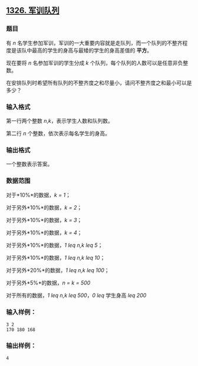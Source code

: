 ## [1326. 军训队列](https://www.acwing.com/problem/content/1328/)

### 题目

有 *n* 名学生参加军训，军训的一大重要内容就是走队列，而一个队列的不整齐程度是该队中最高的学生的身高与最矮的学生的身高差值的 **平方**。

现在要将 *n* 名参加军训的学生分成 *k* 个队列，每个队列的人数可以是任意非负整数。

在安排队列时希望所有队列的不整齐度之和尽量小，请问不整齐度之和最小可以是多少？

### 输入格式

第一行两个整数 *n*,*k*，表示学生人数和队列数。

第二行 *n* 个整数，依次表示每名学生的身高。

### 输出格式

一个整数表示答案。

### 数据范围

对于*10%*的数据，*k = 1*；

对于另外*10%*的数据，*k = 2*；

对于另外*10%*的数据，*k = 3*；

对于另外*10%*的数据，*k = 4*；

对于另外*10%*的数据，*1 leq n,k leq 5*；

对于另外*10%*的数据，*1 leq n,k leq 10*；

对于另外*20%*的数据，*1 leq n,k leq 100*；

对于另外*5%*的数据，*n = k = 500*

对于所有的数据，*1 leq n,k leq 500*，*0 leq* 学生身高 *leq 200*

### 输入样例：

```
3 2
170 180 168
```

### 输出样例：

```
4
```
